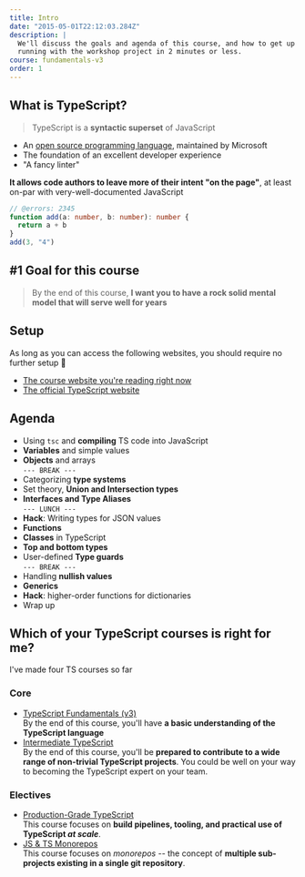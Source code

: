 ```yaml
---
title: Intro
date: "2015-05-01T22:12:03.284Z"
description: |
  We'll discuss the goals and agenda of this course, and how to get up and
  running with the workshop project in 2 minutes or less.
course: fundamentals-v3
order: 1
---
```


## What is TypeScript?

> TypeScript is a **syntactic superset** of JavaScript

- An [open source programming language](https://github.com/microsoft/TypeScript), maintained by Microsoft
- The foundation of an excellent developer experience
- "A fancy linter"

**It allows code authors to leave more of their intent "on the page"**, at least
on-par with very-well-documented JavaScript

```ts twoslash
// @errors: 2345
function add(a: number, b: number): number {
  return a + b
}
add(3, "4")
```

## #1 Goal for this course

> By the end of this course, **I want you to have a rock solid mental model that will serve well for years**

## Setup

As long as you can access the following websites, you should require no further setup :tada:

- [The course website you're reading right now](https://fun-v3.typescript-training.com)
- [The official TypeScript website](https://www.typescriptlang.org)

## Agenda

- Using `tsc` and **compiling** TS code into JavaScript
- **Variables** and simple values
- **Objects** and arrays
  <br/>`--- BREAK ---`
- Categorizing **type systems**
- Set theory, **Union and Intersection types**
- **Interfaces and Type Aliases**
  <br/>`--- LUNCH ---`
- **Hack**: Writing types for JSON values
- **Functions**
- **Classes** in TypeScript
- **Top and bottom types**
- User-defined **Type guards**
  <br/>`--- BREAK ---`
- Handling **nullish values**
- **Generics**
- **Hack**: higher-order functions for dictionaries
- Wrap up

## Which of your TypeScript courses is right for me?

I've made four TS courses so far

### Core
- [TypeScript Fundamentals (v3)](https://frontendmasters.com/workshops/typescript-v3/) <br />
  By the end of this course, you'll have **a basic understanding of the TypeScript language**
- [Intermediate TypeScript](https://frontendmasters.com/workshops/intermediate-typescript/) <br />
  By the end of this course, you'll be **prepared to contribute to a wide range of non-trivial TypeScript projects**. You
  could be well on your way to becoming the TypeScript expert on your team.

### Electives
- [Production-Grade TypeScript](https://frontendmasters.com/courses/production-typescript/) <br />
  This course focuses on **build pipelines, tooling, and practical use of TypeScript _at scale_**.
- [JS &amp; TS Monorepos](https://frontendmasters.com/courses/monorepos/)  <br />
  This course focuses on _monorepos_ -- the concept of **multiple sub-projects existing in a single git repository**.